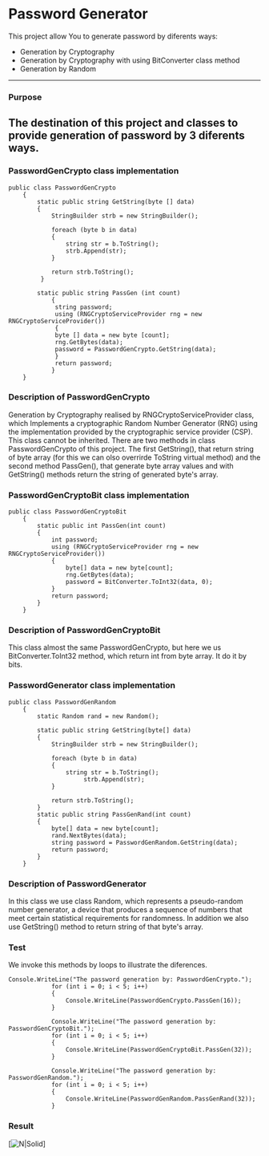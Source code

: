 # Password Generator 
This project allow You to generate password by diferents ways:

- Generation by Cryptography
- Generation by Cryptography with using BitConverter class method
- Generation by Random 

----

### Purpose
The destination of this project and classes to provide generation of password by 3 diferents ways.
----

### PasswordGenCrypto class implementation
```
public class PasswordGenCrypto
    {
        static public string GetString(byte [] data)
        {
            StringBuilder strb = new StringBuilder();

            foreach (byte b in data)
            {
                string str = b.ToString();
                strb.Append(str);
            }

            return strb.ToString();
         }
           
        static public string PassGen (int count)
            {
             string password;
             using (RNGCryptoServiceProvider rng = new RNGCryptoServiceProvider())
             {
             byte [] data = new byte [count];
             rng.GetBytes(data);
             password = PasswordGenCrypto.GetString(data);
             }
             return password;            
            }                    
    } 
```
### Description of PasswordGenCrypto
Generation by Cryptography realised by  RNGCryptoServiceProvider class, which Implements a cryptographic Random Number Generator (RNG) using the implementation provided by the cryptographic service provider (CSP). This class cannot be inherited. There are two methods in class PasswordGenCrypto of this project. The first GetString(), that return string of byte array (for this we can olso overrirde ToString virtual method) and the second method PassGen(), that generate byte array values and with GetString() methods return the string of generated byte's array.

### PasswordGenCryptoBit class implementation 
```
public class PasswordGenCryptoBit
    {
        static public int PassGen(int count)
        {
            int password;
            using (RNGCryptoServiceProvider rng = new RNGCryptoServiceProvider())
            {
                byte[] data = new byte[count];
                rng.GetBytes(data);
                password = BitConverter.ToInt32(data, 0);
            }
            return password;
        }
    }
```
### Description of PasswordGenCryptoBit
This class almost the same PasswordGenCrypto, but here we us BitConverter.ToInt32 method, which return int from byte array. It do it by bits.

### PasswordGenerator class implementation 
```
public class PasswordGenRandom
    {
        static Random rand = new Random();

        static public string GetString(byte[] data)
        {
            StringBuilder strb = new StringBuilder();

            foreach (byte b in data)
            {
                string str = b.ToString();
                     strb.Append(str);
            }

            return strb.ToString();
        }
        static public string PassGenRand(int count)
        {
            byte[] data = new byte[count];
            rand.NextBytes(data);
            string password = PasswordGenRandom.GetString(data);
            return password;
        }
    }
```
### Description of PasswordGenerator
In this class we use  class Random, which represents a pseudo-random number generator, a device that produces a sequence of numbers that meet certain statistical requirements for randomness. In addition we also use GetString() method to return string of that byte's array.

### Test 
We invoke this methods by loops to illustrate the diferences.
```
Console.WriteLine("The password generation by: PasswordGenCrypto.");
            for (int i = 0; i < 5; i++)
            {
                Console.WriteLine(PasswordGenCrypto.PassGen(16));
            }          

            Console.WriteLine("The password generation by: PasswordGenCryptoBit.");
            for (int i = 0; i < 5; i++)
            {
                Console.WriteLine(PasswordGenCryptoBit.PassGen(32));
            }

            Console.WriteLine("The password generation by: PasswordGenRandom.");
            for (int i = 0; i < 5; i++)
            {
                Console.WriteLine(PasswordGenRandom.PassGenRand(32));
            }
```
### Result
[![N|Solid](C:\Users\Tigran\Desktop\111.jpg)]
